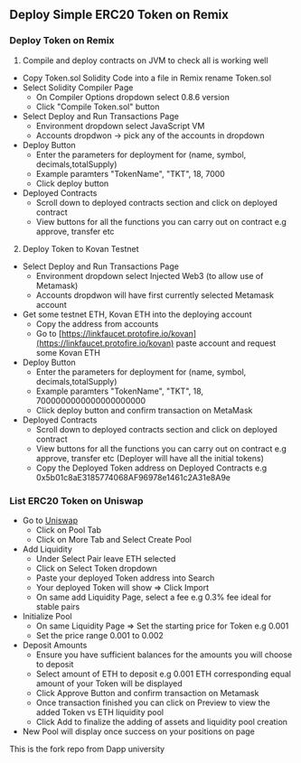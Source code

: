 ## Deploy Simple ERC20 Token on Remix

### Deploy Token on Remix 

1. Compile and deploy contracts on JVM to check all is working well 

- Copy Token.sol Solidity Code into a file in Remix rename Token.sol
- Select Solidity Compiler Page
  - On Compiler Options dropdown select 0.8.6 version
  - Click "Compile Token.sol" button
- Select Deploy and Run Transactions Page
  - Environment dropdown select JavaScript VM
  - Accounts dropdwon -> pick any of the accounts in dropdown
- Deploy Button
  - Enter the parameters for deployment for (name, symbol, decimals,totalSupply) 
  - Example paramters "TokenName", "TKT", 18, 7000
  - Click deploy button
- Deployed Contracts
  - Scroll down to deployed contracts section and click on deployed contract
  - View buttons for all the functions you can carry out on contract e.g approve, transfer etc

2. Deploy Token to Kovan Testnet

- Select Deploy and Run Transactions Page
  - Environment dropdown select Injected Web3 (to allow use of Metamask)
  - Accounts dropdwon will have first currently selected Metamask account
- Get some testnet ETH, Kovan ETH into the deploying account 
  - Copy the address from accounts 
  - Go to [https://linkfaucet.protofire.io/kovan](https://linkfaucet.protofire.io/kovan) paste account and request some Kovan ETH
- Deploy Button
  - Enter the parameters for deployment for (name, symbol, decimals,totalSupply) 
  - Example paramters "TokenName", "TKT", 18, 7000000000000000000000
  - Click deploy button and confirm transaction on MetaMask
- Deployed Contracts
  - Scroll down to deployed contracts section and click on deployed contract
  - View buttons for all the functions you can carry out on contract e.g approve, transfer etc (Deployer will have all the initial tokens)
  - Copy the Deployed Token address on Deployed Contracts e.g 0x5b01c8aE3185774068AF96978e1461c2A31e8A9e

### List ERC20 Token on Uniswap 

- Go to [Uniswap](https://app.uniswap.org/)
  - Click on Pool Tab
  - Click on More Tab and Select Create Pool
- Add Liquidity 
  - Under Select Pair leave ETH selected 
  - Click on Select Token dropdown 
  - Paste your deployed Token address into Search 
  - Your deployed Token will show => Click Import 
  - On same add Liquidity Page, select a fee e.g 0.3% fee ideal for stable pairs
- Initialize Pool 
  - On same Liquidity Page => Set the starting price for Token e.g 0.001
  - Set the price range 0.001 to 0.002
- Deposit Amounts 
  - Ensure you have sufficient balances for the amounts you will choose to deposit 
  - Select amount of ETH to deposit e.g 0.001 ETH corresponding equal amount of your Token will be displayed
  - Click Approve Button and confirm transaction on Metamask
  - Once transaction finished you can click on Preview to view the added Token vs ETH liquidity pool 
  - Click Add to finalize the adding of assets and liquidity pool creation
- New Pool will display once success on your positions on page 

This is the fork repo from Dapp university
